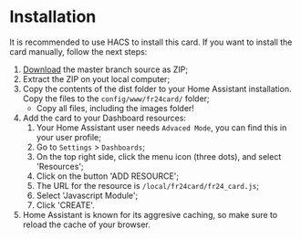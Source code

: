 # Installation

It is recommended to use HACS to install this card. If you want to install the card manually, follow the next steps:

1. [Download](https://github.com/fratsloos/fr24_card/archive/refs/heads/master.zip) the master branch source as ZIP;
2. Extract the ZIP on yout local computer;
3. Copy the contents of the dist folder to your Home Assistant installation. Copy the files to the `config/www/fr24card/` folder;
   - Copy all files, including the images folder!
4. Add the card to your Dashboard resources:
   1. Your Home Assistant user needs `Advaced Mode`, you can find this in your user profile;
   2. Go to `Settings` > `Dashboards`;
   3. On the top right side, click the menu icon (three dots), and select 'Resources';
   4. Click on the button 'ADD RESOURCE';
   5. The URL for the resource is `/local/fr24card/fr24_card.js`;
   6. Select 'Javascript Module';
   7. Click 'CREATE'.
5. Home Assistant is known for its aggresive caching, so make sure to reload the cache of your browser.
